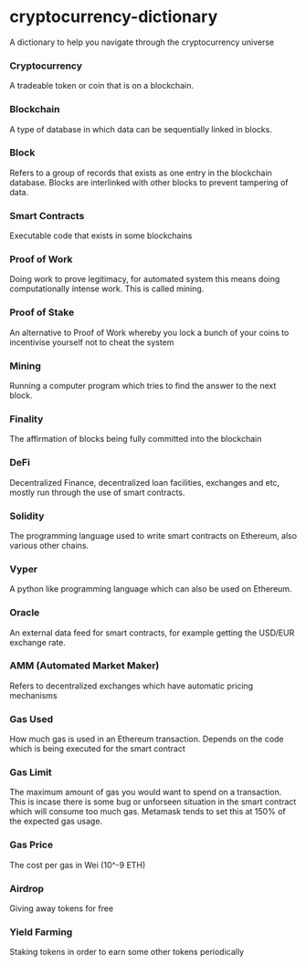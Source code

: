 # cryptocurrency-dictionary
A dictionary to help you navigate through the cryptocurrency universe

### Cryptocurrency
A tradeable token or coin that is on a blockchain.

### Blockchain
A type of database in which data can be sequentially linked in blocks.

### Block
Refers to a group of records that exists as one entry in the blockchain database. Blocks are interlinked with other blocks to prevent tampering of data.

### Smart Contracts
Executable code that exists in some blockchains

### Proof of Work
Doing work to prove legitimacy, for automated system this means doing computationally intense work. This is called mining.

### Proof of Stake
An alternative to Proof of Work whereby you lock a bunch of your coins to incentivise yourself not to cheat the system

### Mining
Running a computer program which tries to find the answer to the next block.

### Finality
The affirmation of blocks being fully committed into the blockchain

### DeFi
Decentralized Finance, decentralized loan facilities, exchanges and etc, mostly run through the use of smart contracts.

### Solidity
The programming language used to write smart contracts on Ethereum, also various other chains.

### Vyper
A python like programming language which can also be used on Ethereum.

### Oracle
An external data feed for smart contracts, for example getting the USD/EUR exchange rate.

### AMM (Automated Market Maker)
Refers to decentralized exchanges which have automatic pricing mechanisms

### Gas Used
How much gas is used in an Ethereum transaction. Depends on the code which is being executed for the smart contract

### Gas Limit
The maximum amount of gas you would want to spend on a transaction. This is incase there is some bug or unforseen situation in the smart contract which will consume too much gas. Metamask tends to set this at 150% of the expected gas usage.

### Gas Price
The cost per gas in Wei (10^-9 ETH)

### Airdrop
Giving away tokens for free

### Yield Farming
Staking tokens in order to earn some other tokens periodically
